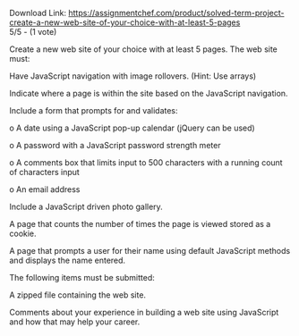 Download Link: https://assignmentchef.com/product/solved-term-project-create-a-new-web-site-of-your-choice-with-at-least-5-pages
<br>
5/5 - (1 vote)

Create a new web site of your choice with at least 5 pages. The web site must:



Have JavaScript navigation with image rollovers. (Hint: Use arrays)

Indicate where a page is within the site based on the JavaScript navigation.

Include a form that prompts for and validates:

o    A date using a JavaScript pop-up calendar (jQuery can be used)

o    A password with a JavaScript password strength meter

o    A comments box that limits input to 500 characters with a running count of characters input

o    An email address

Include a JavaScript driven photo gallery.

A page that counts the number of times the page is viewed stored as a cookie.

A page that prompts a user for their name using default JavaScript methods and displays the name entered.

The following items must be submitted:

A zipped file containing the web site.

Comments about your experience in building a web site using JavaScript and how that may help your career.